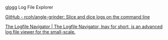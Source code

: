 
[glogg](https://glogg.bonnefon.org/)
Log File Explorer

[GitHub - rcoh/angle-grinder: Slice and dice logs on the command line](https://github.com/rcoh/angle-grinder)

[The Logfile Navigator | The Logfile Navigator, lnav for short, is an advanced log file viewer for the small-scale.](https://lnav.org/)
